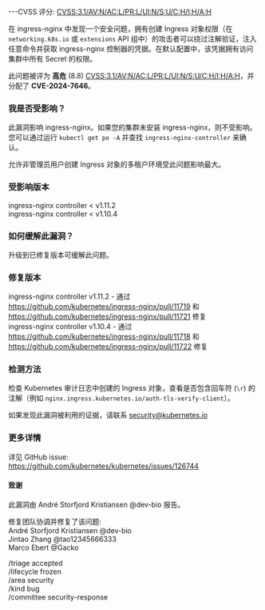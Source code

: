---CVSS 评分: [CVSS:3.1/AV:N/AC:L/PR:L/UI:N/S:U/C:H/I:H/A:H](https://www.first.org/cvss/calculator/3.1#CVSS:3.1/AV:N/AC:L/PR:L/UI:N/S:U/C:H/I:H/A:H)

在 ingress-nginx 中发现一个安全问题，拥有创建 Ingress 对象权限（在 `networking.k8s.io` 或 `extensions` API 组中）的攻击者可以绕过注解验证，注入任意命令并获取 ingress-nginx 控制器的凭据。在默认配置中，该凭据拥有访问集群中所有 Secret 的权限。

此问题被评为 **高危** (8.8) [CVSS:3.1/AV:N/AC:L/PR:L/UI:N/S:U/C:H/I:H/A:H](https://www.first.org/cvss/calculator/3.1#CVSS:3.1/AV:N/AC:L/PR:L/UI:N/S:U/C:H/I:H/A:H)，并分配了 **CVE-2024-7646**。

### 我是否受影响？

此漏洞影响 ingress-nginx。如果您的集群未安装 ingress-nginx，则不受影响。您可以通过运行 `kubectl get po -A` 并查找 `ingress-nginx-controller` 来确认。

允许非管理员用户创建 Ingress 对象的多租户环境受此问题影响最大。

### 受影响版本

ingress-nginx controller < v1.11.2  
ingress-nginx controller < v1.10.4

### 如何缓解此漏洞？

升级到已修复版本可缓解此问题。

### 修复版本

ingress-nginx controller v1.11.2 - 通过 https://github.com/kubernetes/ingress-nginx/pull/11719 和 https://github.com/kubernetes/ingress-nginx/pull/11721 修复  
ingress-nginx controller v1.10.4 - 通过 https://github.com/kubernetes/ingress-nginx/pull/11718 和 https://github.com/kubernetes/ingress-nginx/pull/11722 修复

### 检测方法

检查 Kubernetes 审计日志中创建的 Ingress 对象，查看是否包含回车符 (`\r`) 的注解（例如 `nginx.ingress.kubernetes.io/auth-tls-verify-client`）。

如果发现此漏洞被利用的证据，请联系 [security@kubernetes.io](mailto:security@kubernetes.io)

### 更多详情

详见 GitHub issue:  
https://github.com/kubernetes/kubernetes/issues/126744  

#### 致谢

此漏洞由 André Storfjord Kristiansen @dev-bio 报告。

修复团队协调并修复了该问题:  
André Storfjord Kristiansen @dev-bio  
Jintao Zhang @tao12345666333  
Marco Ebert @Gacko  

/triage accepted  
/lifecycle frozen  
/area security  
/kind bug  
/committee security-response
